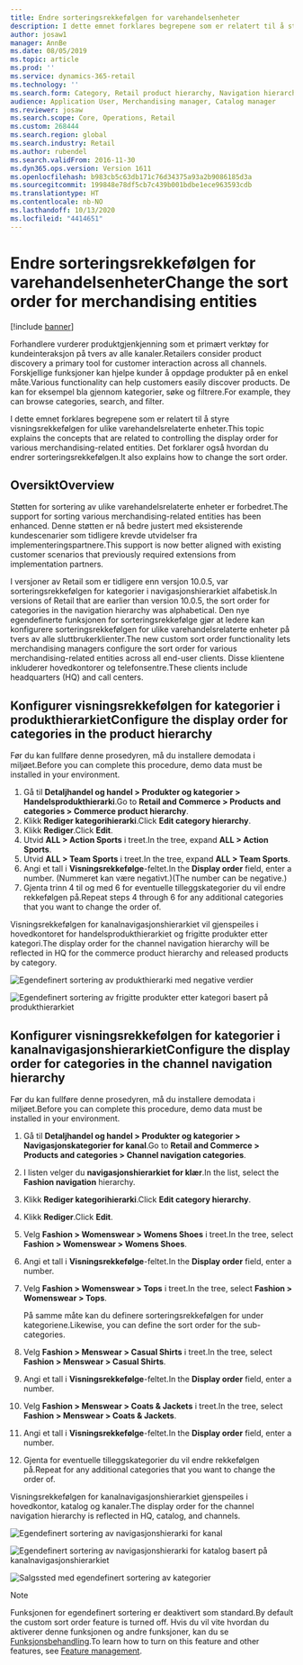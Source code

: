 ```yaml
---
title: Endre sorteringsrekkefølgen for varehandelsenheter
description: I dette emnet forklares begrepene som er relatert til å styre visningsrekkefølgen for ulike varehandelsrelaterte enheter i Dynamics 365 Commerce.
author: josaw1
manager: AnnBe
ms.date: 08/05/2019
ms.topic: article
ms.prod: ''
ms.service: dynamics-365-retail
ms.technology: ''
ms.search.form: Category, Retail product hierarchy, Navigation hierarchy
audience: Application User, Merchandising manager, Catalog manager
ms.reviewer: josaw
ms.search.scope: Core, Operations, Retail
ms.custom: 268444
ms.search.region: global
ms.search.industry: Retail
ms.author: rubendel
ms.search.validFrom: 2016-11-30
ms.dyn365.ops.version: Version 1611
ms.openlocfilehash: b983cb5c63db171c76d34375a93a2b9086185d3a
ms.sourcegitcommit: 199848e78df5cb7c439b001bdbe1ece963593cdb
ms.translationtype: HT
ms.contentlocale: nb-NO
ms.lasthandoff: 10/13/2020
ms.locfileid: "4414651"
---
```

# <a name="change-the-sort-order-for-merchandising-entities"></a><span data-ttu-id="8a3db-103">Endre sorteringsrekkefølgen for varehandelsenheter</span><span class="sxs-lookup"><span data-stu-id="8a3db-103">Change the sort order for merchandising entities</span></span>


[!include [banner](includes/banner.md)]

<span data-ttu-id="8a3db-104">Forhandlere vurderer produktgjenkjenning som et primært verktøy for kundeinteraksjon på tvers av alle kanaler.</span><span class="sxs-lookup"><span data-stu-id="8a3db-104">Retailers consider product discovery a primary tool for customer interaction across all channels.</span></span> <span data-ttu-id="8a3db-105">Forskjellige funksjoner kan hjelpe kunder å oppdage produkter på en enkel måte.</span><span class="sxs-lookup"><span data-stu-id="8a3db-105">Various functionality can help customers easily discover products.</span></span> <span data-ttu-id="8a3db-106">De kan for eksempel bla gjennom kategorier, søke og filtrere.</span><span class="sxs-lookup"><span data-stu-id="8a3db-106">For example, they can browse categories, search, and filter.</span></span>

<span data-ttu-id="8a3db-107">I dette emnet forklares begrepene som er relatert til å styre visningsrekkefølgen for ulike varehandelsrelaterte enheter.</span><span class="sxs-lookup"><span data-stu-id="8a3db-107">This topic explains the concepts that are related to controlling the display order for various merchandising-related entities.</span></span> <span data-ttu-id="8a3db-108">Det forklarer også hvordan du endrer sorteringsrekkefølgen.</span><span class="sxs-lookup"><span data-stu-id="8a3db-108">It also explains how to change the sort order.</span></span>

## <a name="overview"></a><span data-ttu-id="8a3db-109">Oversikt</span><span class="sxs-lookup"><span data-stu-id="8a3db-109">Overview</span></span>

<span data-ttu-id="8a3db-110">Støtten for sortering av ulike varehandelsrelaterte enheter er forbedret.</span><span class="sxs-lookup"><span data-stu-id="8a3db-110">The support for sorting various merchandising-related entities has been enhanced.</span></span> <span data-ttu-id="8a3db-111">Denne støtten er nå bedre justert med eksisterende kundescenarier som tidligere krevde utvidelser fra implementeringspartnere.</span><span class="sxs-lookup"><span data-stu-id="8a3db-111">This support is now better aligned with existing customer scenarios that previously required extensions from implementation partners.</span></span>

<span data-ttu-id="8a3db-112">I versjoner av Retail som er tidligere enn versjon 10.0.5, var sorteringsrekkefølgen for kategorier i navigasjonshierarkiet alfabetisk.</span><span class="sxs-lookup"><span data-stu-id="8a3db-112">In versions of Retail that are earlier than version 10.0.5, the sort order for categories in the navigation hierarchy was alphabetical.</span></span> <span data-ttu-id="8a3db-113">Den nye egendefinerte funksjonen for sorteringsrekkefølge gjør at ledere kan konfigurere sorteringsrekkefølgen for ulike varehandelsrelaterte enheter på tvers av alle sluttbrukerklienter.</span><span class="sxs-lookup"><span data-stu-id="8a3db-113">The new custom sort order functionality lets merchandising managers configure the sort order for various merchandising-related entities across all end-user clients.</span></span> <span data-ttu-id="8a3db-114">Disse klientene inkluderer hovedkontorer og telefonsentre.</span><span class="sxs-lookup"><span data-stu-id="8a3db-114">These clients include headquarters (HQ) and call centers.</span></span>

## <a name="configure-the-display-order-for-categories-in-the-product-hierarchy"></a><span data-ttu-id="8a3db-115">Konfigurer visningsrekkefølgen for kategorier i produkthierarkiet</span><span class="sxs-lookup"><span data-stu-id="8a3db-115">Configure the display order for categories in the product hierarchy</span></span>

<span data-ttu-id="8a3db-116">Før du kan fullføre denne prosedyren, må du installere demodata i miljøet.</span><span class="sxs-lookup"><span data-stu-id="8a3db-116">Before you can complete this procedure, demo data must be installed in your environment.</span></span>

1. <span data-ttu-id="8a3db-117">Gå til **Detaljhandel og handel \> Produkter og kategorier \> Handelsprodukthierarki**.</span><span class="sxs-lookup"><span data-stu-id="8a3db-117">Go to **Retail and Commerce \> Products and categories \> Commerce product hierarchy**.</span></span>
2. <span data-ttu-id="8a3db-118">Klikk **Rediger kategorihierarki**.</span><span class="sxs-lookup"><span data-stu-id="8a3db-118">Click **Edit category hierarchy**.</span></span>
3. <span data-ttu-id="8a3db-119">Klikk **Rediger**.</span><span class="sxs-lookup"><span data-stu-id="8a3db-119">Click **Edit**.</span></span>
4. <span data-ttu-id="8a3db-120">Utvid **ALL \> Action Sports** i treet.</span><span class="sxs-lookup"><span data-stu-id="8a3db-120">In the tree, expand **ALL \> Action Sports**.</span></span>
5. <span data-ttu-id="8a3db-121">Utvid **ALL \> Team Sports** i treet.</span><span class="sxs-lookup"><span data-stu-id="8a3db-121">In the tree, expand **ALL \> Team Sports**.</span></span>
6. <span data-ttu-id="8a3db-122">Angi et tall i **Visningsrekkefølge**-feltet.</span><span class="sxs-lookup"><span data-stu-id="8a3db-122">In the **Display order** field, enter a number.</span></span> <span data-ttu-id="8a3db-123">(Nummeret kan være negativt.)</span><span class="sxs-lookup"><span data-stu-id="8a3db-123">(The number can be negative.)</span></span>
7. <span data-ttu-id="8a3db-124">Gjenta trinn 4 til og med 6 for eventuelle tilleggskategorier du vil endre rekkefølgen på.</span><span class="sxs-lookup"><span data-stu-id="8a3db-124">Repeat steps 4 through 6 for any additional categories that you want to change the order of.</span></span>

<span data-ttu-id="8a3db-125">Visningsrekkefølgen for kanalnavigasjonshierarkiet vil gjenspeiles i hovedkontoret for handelsprodukthierarkiet og frigitte produkter etter kategori.</span><span class="sxs-lookup"><span data-stu-id="8a3db-125">The display order for the channel navigation hierarchy will be reflected in HQ for the commerce product hierarchy and released products by category.</span></span>

![Egendefinert sortering av produkthierarki med negative verdier](./media/RetailProductHierarchyCustomSortedWithNegativeValues.png)

![Egendefinert sortering av frigitte produkter etter kategori basert på produkthierarkiet](./media/ReleasedProductsByCategoryCustomSortedBasedOnRetailProductHierarchy.png)

## <a name="configure-the-display-order-for-categories-in-the-channel-navigation-hierarchy"></a><span data-ttu-id="8a3db-128">Konfigurer visningsrekkefølgen for kategorier i kanalnavigasjonshierarkiet</span><span class="sxs-lookup"><span data-stu-id="8a3db-128">Configure the display order for categories in the channel navigation hierarchy</span></span>

<span data-ttu-id="8a3db-129">Før du kan fullføre denne prosedyren, må du installere demodata i miljøet.</span><span class="sxs-lookup"><span data-stu-id="8a3db-129">Before you can complete this procedure, demo data must be installed in your environment.</span></span>

1. <span data-ttu-id="8a3db-130">Gå til **Detaljhandel og handel \> Produkter og kategorier \> Navigasjonskategorier for kanal**.</span><span class="sxs-lookup"><span data-stu-id="8a3db-130">Go to **Retail and Commerce \> Products and categories \> Channel navigation categories**.</span></span>
2. <span data-ttu-id="8a3db-131">I listen velger du **navigasjonshierarkiet for klær**.</span><span class="sxs-lookup"><span data-stu-id="8a3db-131">In the list, select the **Fashion navigation** hierarchy.</span></span>
3. <span data-ttu-id="8a3db-132">Klikk **Rediger kategorihierarki**.</span><span class="sxs-lookup"><span data-stu-id="8a3db-132">Click **Edit category hierarchy**.</span></span>
4. <span data-ttu-id="8a3db-133">Klikk **Rediger**.</span><span class="sxs-lookup"><span data-stu-id="8a3db-133">Click **Edit**.</span></span>
5. <span data-ttu-id="8a3db-134">Velg **Fashion \> Womenswear \> Womens Shoes** i treet.</span><span class="sxs-lookup"><span data-stu-id="8a3db-134">In the tree, select **Fashion \> Womenswear \> Womens Shoes**.</span></span>
6. <span data-ttu-id="8a3db-135">Angi et tall i **Visningsrekkefølge**-feltet.</span><span class="sxs-lookup"><span data-stu-id="8a3db-135">In the **Display order** field, enter a number.</span></span>
7. <span data-ttu-id="8a3db-136">Velg **Fashion \> Womenswear \> Tops** i treet.</span><span class="sxs-lookup"><span data-stu-id="8a3db-136">In the tree, select **Fashion \> Womenswear \> Tops**.</span></span>

    <span data-ttu-id="8a3db-137">På samme måte kan du definere sorteringsrekkefølgen for under kategoriene.</span><span class="sxs-lookup"><span data-stu-id="8a3db-137">Likewise, you can define the sort order for the sub-categories.</span></span>

8. <span data-ttu-id="8a3db-138">Velg **Fashion \> Menswear \> Casual Shirts** i treet.</span><span class="sxs-lookup"><span data-stu-id="8a3db-138">In the tree, select **Fashion \> Menswear \> Casual Shirts**.</span></span>
9. <span data-ttu-id="8a3db-139">Angi et tall i **Visningsrekkefølge**-feltet.</span><span class="sxs-lookup"><span data-stu-id="8a3db-139">In the **Display order** field, enter a number.</span></span>
10. <span data-ttu-id="8a3db-140">Velg **Fashion \> Menswear \> Coats & Jackets** i treet.</span><span class="sxs-lookup"><span data-stu-id="8a3db-140">In the tree, select **Fashion \> Menswear \> Coats & Jackets**.</span></span>
11. <span data-ttu-id="8a3db-141">Angi et tall i **Visningsrekkefølge**-feltet.</span><span class="sxs-lookup"><span data-stu-id="8a3db-141">In the **Display order** field, enter a number.</span></span>
12. <span data-ttu-id="8a3db-142">Gjenta for eventuelle tilleggskategorier du vil endre rekkefølgen på.</span><span class="sxs-lookup"><span data-stu-id="8a3db-142">Repeat for any additional categories that you want to change the order of.</span></span>

<span data-ttu-id="8a3db-143">Visningsrekkefølgen for kanalnavigasjonshierarkiet gjenspeiles i hovedkontor, katalog og kanaler.</span><span class="sxs-lookup"><span data-stu-id="8a3db-143">The display order for the channel navigation hierarchy is reflected in HQ, catalog, and channels.</span></span>

![Egendefinert sortering av navigasjonshierarki for kanal](./media/ChannelNavCustomSorted.png)

![Egendefinert sortering av navigasjonshierarki for katalog basert på kanalnavigasjonshierarkiet](./media/CatalogNavHierarchyCustomSortedBasedOnChannelNav.png)

![Salgssted med egendefinert sortering av kategorier](./media/POSChannelCategoriesCustomSorted.png)

> [!NOTE]
> <span data-ttu-id="8a3db-147">Funksjonen for egendefinert sortering er deaktivert som standard.</span><span class="sxs-lookup"><span data-stu-id="8a3db-147">By default the custom sort order feature is turned off.</span></span> <span data-ttu-id="8a3db-148">Hvis du vil vite hvordan du aktiverer denne funksjonen og andre funksjoner, kan du se [Funksjonsbehandling](https://docs.microsoft.com/dynamics365/unified-operations/fin-and-ops/get-started/feature-management/feature-management-overview).</span><span class="sxs-lookup"><span data-stu-id="8a3db-148">To learn how to turn on this feature and other features, see [Feature management](https://docs.microsoft.com/dynamics365/unified-operations/fin-and-ops/get-started/feature-management/feature-management-overview).</span></span>
